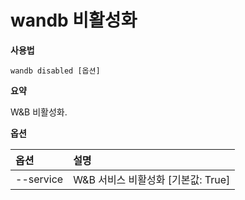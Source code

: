 
# wandb 비활성화

**사용법**

`wandb disabled [옵션]`

**요약**

W&B 비활성화.

**옵션**

| **옵션** | **설명** |
| :--- | :--- |
| --service | W&B 서비스 비활성화  [기본값: True] |